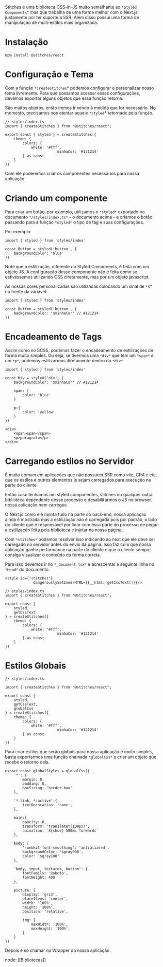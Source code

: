 Stitches é uma biblioteca CSS-in-JS muito semelhante ao `*Styled Components`* mas que trabalha de uma forma melhor com o Next.js justamente por ter suporte a SSR. Além disso possui uma forma de manipulação de multi-estilos mais organizada.

# Instalação

```tsx
npm install @stitches/react
```

# Configuração e Tema

Com a função `*createStitches`* podemos configurar e personalizar nosso tema livremente. Para que possamos acessar essas configurações, devemos exportar alguns objetos que essa função retorna.

São muitos objetos, então iremos ir vendo à medida que for necessário. No momento, precisamos nos atentar aquele `*styled`* retornado pela função.

```tsx
// styles/index.ts
import { createStitches } from "@stitches/react";

export const { styled } = createStitches({
    theme: {
        colors: {
            white: '#fff',
						minhaCor: '#121214'
        } as const
    }
})
```

Com ele poderemos criar os componentes necessários para nossa aplicação.

# Criando um componente

Para criar um botão, por exemplo, utilizamos o `*styled*` exportado no documento `*/styles/index.ts*` - o documento acima - e criamos o botão passando para a função `*styled*` o tipo de tag e suas configurações.

Por exemplo:

```tsx
import { styled } from 'styles/index'

const Button = styled('button', {
	backgroundColor: 'blue'
})
```

Note que a estilização, diferente do Styled Components, é feita com um objeto JS. A configuração desse componente não é feita como se estivéssemos utilizando CSS diretamente, mas por um objeto javascript.

As nossas cores personalizadas são utilizadas colocando um sinal de `*$`* na frente da variável:

```tsx
import { styled } from 'styles/index'

const Button = styled('button', {
	backgroundColor: '$minhaCor' // #121214
})
```

# Encadeamento de Tags

Assim como no SCSS, podemos fazer o encadeamento de estilizações de forma muito simples. Ou seja, se tivermos uma `*div*` que tem um `*span*` e um `*p*`, podemos estilizarmos diretamente dentro da `*div*`.

```tsx
import { styled } from 'styles/index'

const Div = styled('div', {
	backgroundColor: '$minhaCor' // #121214

	span: {
		color: 'blue'	
	}

	p:{
		color: 'yellow'
	}
})

<div>
	<span>span</span>
	<p>paragrafo</p>
</div>

```

# Carregando estilos no Servidor

É muito comum em aplicações que não possuem SSR como vite, CRA e etc. que os estilos e outros elementos js sejam carregados para execução na parte do cliente.

Então caso tenhamos um styled componentes, stitches ou qualquer outra biblioteca dependente desse processo e desabilitarmos o JS no browser, nossa aplicação nem carregue.

O Next.js como ele monta tudo na parte do back-end, nossa aplicação ainda é mostrada mas a estilização não é carregada pois por padrão, o lado do cliente que é responsável por lidar com essa parte do processo de pegar a estilização feita pela biblioteca e injetar na nossa página.

Com `*stitches*` podemos resolver isso indicando ao next que ele deve ser carregado no servidor antes do envio da página. Isso faz com que nossa aplicação ganhe performance na parte do cliente e que o cliente sempre consiga visualizar o conteúdo da forma correta.

Para isso devemos ir no `*_document.tsx*` e acrescentar a seguinte linha no `*Head*` do documento:

```tsx
<style id={'stitches'} 
			 dangerouslySetInnerHTML={{__html: getCssText()}}/>
```

```tsx
// styles/index.ts
import { createStitches } from "@stitches/react";

export const { 
	styled, 
	getCssText
} = createStitches({
    theme: {
        colors: {
            white: '#fff',
						minhaCor: '#121214'
        } as const
    }
})
```

# Estilos Globais

```tsx
// styles/index.ts

import { createStitches } from "@stitches/react";

export const { 
	styled, 
	getCssText,
	globalCss
} = createStitches({
    theme: {
        colors: {
            white: '#fff',
						minhaCor: '#121214'
        } as const
    }
})
```

Para criar estilos que serão globais para nossa aplicação é muito simples, basta exportarmos uma função chamada `*globalCss*` e criar um objeto que recebe o retorno dela.

```tsx
export const globalStyles = globalCss({
    '*': {
        margin: 0,
        padding: 0,
        boxSizing: 'border-box'
    },

    '*:link, *:active':{
        textDecoration: 'none',
    },

    main:{
        opacity: 0,
        transform: 'translateY(100px)',
        animation: `${show} 500ms forwards`
    },

    body: {
        '-webkit-font-smoothing': 'antialiased',
        backgroundColor: '$gray900',
        color: '$gray100'
    },

    'body, input, textarea, button': {
        fontFamily: 'Roboto',
        fontWeight: 400
    },

    picture: {
        display: 'grid',
        placeItems: 'center',
        width: '100%',
        height: '100%',
        position: 'relative',

        img: {
            maxWidth: '100%',
            maxHeight: '100%',
        }
    }
})
```

Depois é só chamar no Wrapper da nossa aplicação.

node: [[Bibliotecas]]